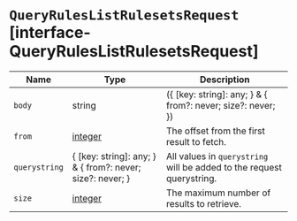 # `QueryRulesListRulesetsRequest` [interface-QueryRulesListRulesetsRequest]

| Name | Type | Description |
| - | - | - |
| `body` | string | ({ [key: string]: any; } & { from?: never; size?: never; }) | All values in `body` will be added to the request body. |
| `from` | [integer](./integer.md) | The offset from the first result to fetch. |
| `querystring` | { [key: string]: any; } & { from?: never; size?: never; } | All values in `querystring` will be added to the request querystring. |
| `size` | [integer](./integer.md) | The maximum number of results to retrieve. |
